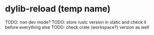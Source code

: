 # dylib-reload (temp name)

TODO: non dev mode?
TODO: store rustc version in static and check it before everything else
TODO: check crate (workspace?) version as well

